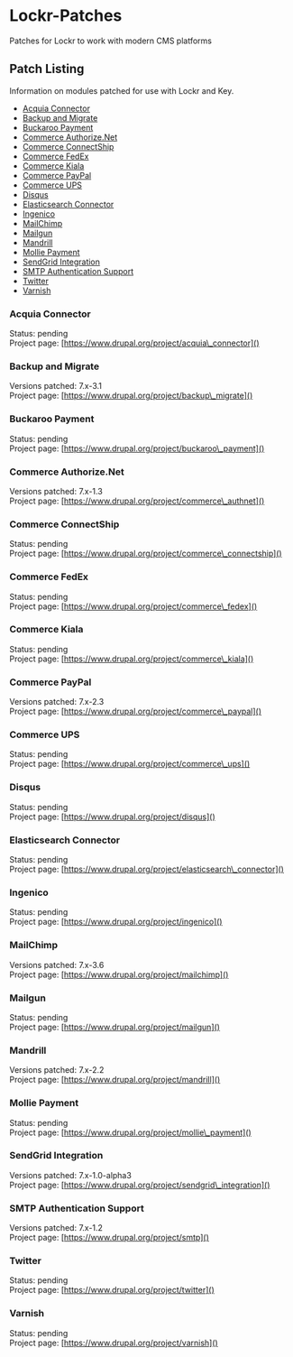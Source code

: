 # Lockr-Patches
Patches for Lockr to work with modern CMS platforms

## Patch Listing

Information on modules patched for use with Lockr and Key.

- [Acquia Connector](#acquia-connector)
- [Backup and Migrate](#backup-and-migrate)
- [Buckaroo Payment](#buckaroo-payment)
- [Commerce Authorize.Net](#commerce-authorize.net)
- [Commerce ConnectShip](#commerce-connectship)
- [Commerce FedEx](#commerce-fedex)
- [Commerce Kiala](#commerce-kiala)
- [Commerce PayPal](#commerce-paypal)
- [Commerce UPS](#commerce-ups)
- [Disqus](#disqus)
- [Elasticsearch Connector](#elasticsearch-connector)
- [Ingenico](#ingenico)
- [MailChimp](#mailchimp)
- [Mailgun](#mailgun)
- [Mandrill](#mandrill)
- [Mollie Payment](#mollie-payment)
- [SendGrid Integration](#sendgrid-integration)
- [SMTP Authentication Support](#smtp-authentication-support)
- [Twitter](#twitter)
- [Varnish](#varnish)

### Acquia Connector

Status: pending  
Project page: [https://www.drupal.org/project/acquia\_connector]()

### Backup and Migrate

Versions patched: 7.x-3.1  
Project page: [https://www.drupal.org/project/backup\_migrate]()

### Buckaroo Payment

Status: pending  
Project page: [https://www.drupal.org/project/buckaroo\_payment]()

### Commerce Authorize.Net

Versions patched: 7.x-1.3  
Project page: [https://www.drupal.org/project/commerce\_authnet]()

### Commerce ConnectShip

Status: pending  
Project page: [https://www.drupal.org/project/commerce\_connectship]()

### Commerce FedEx

Status: pending  
Project page: [https://www.drupal.org/project/commerce\_fedex]()

### Commerce Kiala

Status: pending  
Project page: [https://www.drupal.org/project/commerce\_kiala]()

### Commerce PayPal

Versions patched: 7.x-2.3  
Project page: [https://www.drupal.org/project/commerce\_paypal]()

### Commerce UPS

Status: pending  
Project page: [https://www.drupal.org/project/commerce\_ups]()

### Disqus

Status: pending  
Project page: [https://www.drupal.org/project/disqus]()

### Elasticsearch Connector

Status: pending  
Project page: [https://www.drupal.org/project/elasticsearch\_connector]()

### Ingenico

Status: pending  
Project page: [https://www.drupal.org/project/ingenico]()

### MailChimp

Versions patched: 7.x-3.6  
Project page: [https://www.drupal.org/project/mailchimp]()

### Mailgun

Status: pending  
Project page: [https://www.drupal.org/project/mailgun]()

### Mandrill

Versions patched: 7.x-2.2  
Project page: [https://www.drupal.org/project/mandrill]()

### Mollie Payment

Status: pending  
Project page: [https://www.drupal.org/project/mollie\_payment]()

### SendGrid Integration

Versions patched: 7.x-1.0-alpha3  
Project page: [https://www.drupal.org/project/sendgrid\_integration]()

### SMTP Authentication Support

Versions patched: 7.x-1.2  
Project page: [https://www.drupal.org/project/smtp]()

### Twitter

Status: pending  
Project page: [https://www.drupal.org/project/twitter]()

### Varnish

Status: pending  
Project page: [https://www.drupal.org/project/varnish]()
